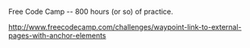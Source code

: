 Free Code Camp -- 800 hours (or so) of practice.

http://www.freecodecamp.com/challenges/waypoint-link-to-external-pages-with-anchor-elements
